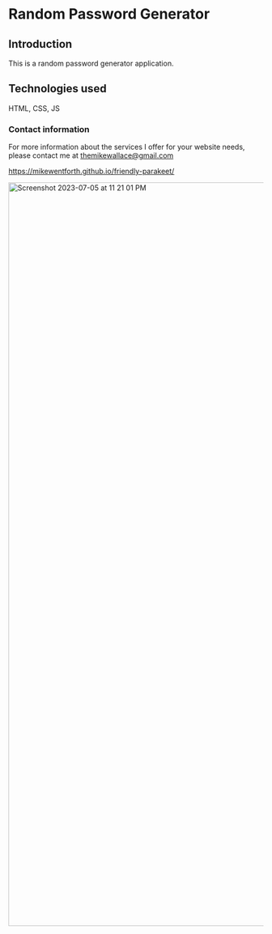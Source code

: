 # Random Password Generator #

## Introduction ##

This is a random password generator application.  

## Technologies used ##

HTML, CSS, JS

### Contact information ###

For more information about the services I offer for your website needs, please contact me at themikewallace@gmail.com


https://mikewentforth.github.io/friendly-parakeet/

<img width="1470" alt="Screenshot 2023-07-05 at 11 21 01 PM" src="https://github.com/MikeWentForth/friendly-parakeet/assets/132107748/3aaa764a-1eba-4914-bb8e-ba148350cd0d">

